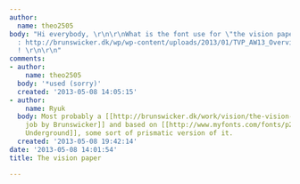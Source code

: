 ```yaml
---
author:
  name: theo2505
body: "Hi everybody, \r\n\r\nWhat is the font use for \"the vision paper\"\r\nlink
  : http://brunswicker.dk/wp/wp-content/uploads/2013/01/TVP_AW13_Overview1.jpg\r\n\r\nthanks
  ! \r\n\r\n"
comments:
- author:
    name: theo2505
  body: '*used (sorry)'
  created: '2013-05-08 14:05:15'
- author:
    name: Ryuk
  body: Most probably a [[http://brunswicker.dk/work/vision/the-vision-paper-ss13|custom
    job by Brunswicker]] and based on [[http://www.myfonts.com/fonts/p22/underground-pro|P22
    Underground]], some sort of prismatic version of it.
  created: '2013-05-08 19:42:14'
date: '2013-05-08 14:01:54'
title: The vision paper

---
```

